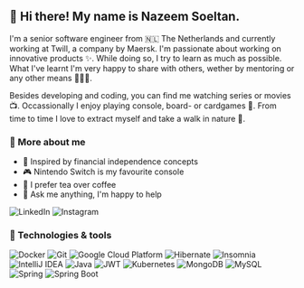 ## 👋 Hi there! My name is Nazeem Soeltan.

I'm a senior software engineer from 🇳🇱 The Netherlands and currently working at Twill, a company by Maersk. I'm passionate about working on innovative products ✨. While doing so, I try to learn as much as possible. What I've learnt I'm very happy to share with others, wether by mentoring or any other means 👨🏾‍💻.

Besides developing and coding, you can find me watching series or movies 📺. Occassionally I enjoy playing console, board- or cardgames 🎲. From time to time I love to extract myself and take a walk in nature 🍃. 

### 🧐 More about me
- 💸 Inspired by financial independence concepts
- 🎮 Nintendo Switch is my favourite console 
- 🍵 I prefer tea over coffee
- 💬 Ask me anything, I'm happy to help

![LinkedIn](https://img.shields.io/badge/linkedin-%230077b5?style=for-the-badge&logo=linkedin&logoColor=white)
![Instagram](https://img.shields.io/badge/instagram-%23dc2743?style=for-the-badge&logo=instagram&logoColor=white)

### 🧰 Technologies & tools 

![Docker](https://img.shields.io/badge/-Docker-46a2f1?style=for-the-badge&logo=docker&logoColor=white)
![Git](https://img.shields.io/badge/-Git-f05032?style=for-the-badge&logo=git&logoColor=white)
![Google Cloud Platform](https://img.shields.io/badge/-Google_Cloud_Platform-1a73e8?style=for-the-badge&logo=google-cloud&logoColor=white)
![Hibernate](https://img.shields.io/badge/Hibernate-59666C?style=for-the-badge&logo=Hibernate&logoColor=white)
![Insomnia](https://img.shields.io/badge/-Insomnia-5849be?style=for-the-badge&logo=insomnia&logoColor=white)
![IntelliJ IDEA](https://img.shields.io/badge/-IntelliJIDEA-black?style=for-the-badge&logo=intellij-idea&logoColor=white)
![Java](https://img.shields.io/badge/-Java-f89820?style=for-the-badge&logo=java)
![JWT](https://img.shields.io/badge/-JWT-black?style=for-the-badge&logo=JSON%20web%20tokens)
![Kubernetes](https://img.shields.io/badge/kubernetes-326ce5.svg?&style=for-the-badge&logo=kubernetes&logoColor=white)
![MongoDB](https://img.shields.io/badge/-MongoDB-white?style=for-the-badge&logo=mongodb&logoColor=47a248)
![MySQL](https://img.shields.io/badge/-MySQL-4479a1?style=for-the-badge&logo=mysql&logoColor=white)
![Spring](https://img.shields.io/badge/-Spring-%236db33f?style=for-the-badge&logo=spring&logoColor=white)
![Spring Boot](https://img.shields.io/badge/Spring_Boot-F2F4F9?style=for-the-badge&logo=spring-boot)

